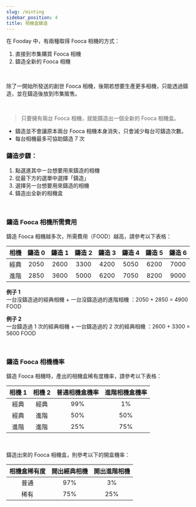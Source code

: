 ```yaml
---
slug: /minting
sidebar_position: 4
title: 相機盒鑄造
---
```


在 Fooday 中，有兩種取得 Fooca 相機的方式：
1. 直接到市集購買 Fooca 相機
2. 鑄造全新的 Fooca 相機

<br/>

除了一開始所發送的創世 Fooca 相機，後期若想要生產更多相機，只能透過鑄造，並在鑄造後放到市集販售。

<br/>

> 只要擁有兩台 Fooca 相機，就能鑄造出一個全新的 Fooca 相機盒。

* 鑄造並不會讓原本兩台 Fooca 相機本身消失，只會減少每台可鑄造次數。
* 每台相機最多可協助鑄造 7 次

### 鑄造步驟：

1. 點選進其中ㄧ台想要用來鑄造的相機
2. 從最下方的選單中選擇「鑄造」
3. 選擇另一台想要用來鑄造的相機
4. 鑄造出全新的相機盒

<br/>

### 鑄造 Fooca 相機所需費用
鑄造 Fooca 相機越多次，所需費用（FOOD）越高，請參考以下表格：

| 相機  | 鑄造 0  | 鑄造 1  | 鑄造 2  | 鑄造 3  | 鑄造 4  |  鑄造 5 | 鑄造 6  |
|:---:|:---:|:---:|:---:|:---:|:---:|:---:|:---:|
| 經典 | 2050  | 2600  | 3300  | 4200  |  5050 |6200   | 7000  |
| 進階  | 2850  | 3600  | 5000  | 6200  |7050   | 8200  | 9000  |

**例子 1**  
一台沒鑄造過的經典相機 + 一台沒鑄造過的進階相機
：2050 + 2850 = 4900 FOOD

**例子 2**  
一台鑄造過 1 次的經典相機 + 一台鑄造過的 2 次的經典相機
：2600 + 3300 = 5600 FOOD

<br/>

### 鑄造 Fooca 相機機率
鑄造 Fooca 相機時，產出的相機盒稀有度機率，請參考以下表格：

| 相機 1  | 相機 2  |  普通相機盒機率  | 進階相機盒機率  |
|:---:|:---:|:---:|:---:|
| 經典 | 經典  | 99%  | 1%  | 
| 經典  | 進階  | 50%  | 50%  | 
| 進階  | 進階  | 25%  | 75%  | 

<br/>

 鑄造出來的 Fooca 相機盒，則參考以下的開盒機率：

| 相機盒稀有度 | 開出經典相機  |  開出進階相機 |
|:---:|:---:|:---:|
| 普通 | 97%  | 3%  | 
| 稀有  | 75%  | 25%  |

